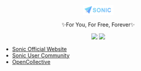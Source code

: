 <p align="center">
  <img width="80px" src="https://raw.githubusercontent.com/SonicCloudOrg/sonic-server/main/logo.png">
</p>
<p align="center">
✨For You, For Free, Forever✨
</p>

<p align="center">
  <img src="https://img.shields.io/github/followers/SonicCloudOrg?style=social">
  <img src="https://img.shields.io/github/stars/SonicCloudOrg?affiliations=OWNER&style=social">
</p>

- [Sonic Official Website](https://sonic-cloud.gitee.io)
- [Sonic User Community](https://sonic-cloud.wiki/)
- [OpenCollective](https://opencollective.com/soniccloudorg)
